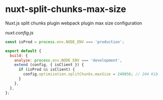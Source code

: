 # nuxt-split-chunks-max-size
Nuxt.js split chunks plugin webpack plugin max size configuration

_nuxt.config.js_

```js
const isProd = process.env.NODE_ENV === 'production';

export default {
  build: {
    analyze: process.env.NODE_ENV === 'development',
    extend (config, { isClient }) {
      if (isProd && isClient) {
        config.optimization.splitChunks.maxSize = 249856; // 244 Kib
      }
    },
  },
};
```
